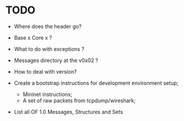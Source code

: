 # TODO

 - Where does the header go?
 - Base x Core x ?
 - What to do with exceptions ?
 - Messages directory at the v0x02 ?
 - How to deal with version?

 - Create a bootstrap instructions for development environment setup;
   - Mininet instructions;
   - A set of raw packets from tcpdump/wireshark;
 - List all OF 1.0 Messages, Structures and Sets
